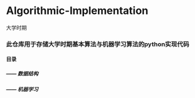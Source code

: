 # Algorithmic-Implementation
大学时期
### 此仓库用于存储大学时期基本算法与机器学习算法的python实现代码
#### 目录
##### ——    数据结构
##### ——    机器学习
